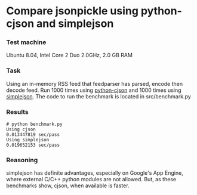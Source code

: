 # Compare jsonpickle using python-cjson and simplejson #

### Test machine ###
Ubuntu 8.04, Intel Core 2 Duo 2.0GHz, 2.0 GB RAM


### Task ###
Using an in-memory RSS feed that feedparser has parsed, encode then decode feed.  Run 1000 times using [python-cjson](http://pypi.python.org/pypi/python-cjson) and 1000 times using [simplejson](http://www.undefined.org/python/).  The code to run the benchmark is located in src/benchmark.py

### Results ###
```
# python benchmark.py
Using cjson
0.013447819 sec/pass 
Using simplejson
0.019652153 sec/pass 
```

### Reasoning ###
simplejson has definite advantages, especially on Google's App Engine, where external C/C++ python modules are not allowed.  But, as these benchmarks show, cjson, when available is faster.